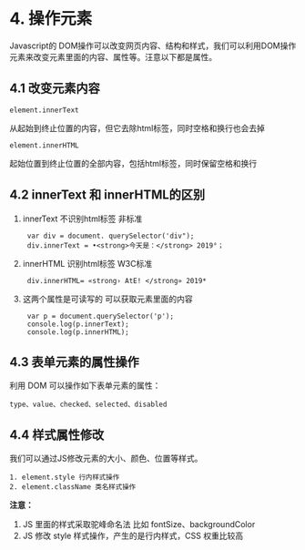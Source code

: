 # 4. 操作元素

Javascript的 DOM操作可以改变网页内容、结构和样式，我们可以利用DOM操作元素来改变元素里面的内容、属性等。汪意以下都是属性。

## 4.1 改变元素内容

    element.innerText

从起始到终止位置的内容，但它去除html标签，同时空格和换行也会去掉

    element.innerHTML

起始位置到终止位置的全部内容，包括html标签，同时保留空格和换行

## 4.2 innerText 和 innerHTML的区别

1. innerText 不识别html标签 非标准

        var div = document. querySelector('div");
        div.innerText = •<strong>今天是：</strong> 2019°；

2. innerHTML 识别html标签 W3C标准

        div.innerHTML= «strong› AtE! </strong» 2019*

3. 这两个属性是可读写的 可以获取元素里面的内容

        var p = document.querySelector('p');
        console.log(p.innerText);
        console.log(p.innerHTML);

## 4.3 表单元素的属性操作

利用 DOM 可以操作如下表单元素的属性：

    type、value、checked、selected、disabled

## 4.4 样式属性修改

我们可以通过JS修改元素的大小、颜色、位置等样式。

    1. element.style 行内样式操作
    2. element.className 类名样式操作

**注意：**

1. JS 里面的样式采取驼峰命名法 比如 fontSize、backgroundColor
2. JS 修改 style 样式操作，产生的是行内样式，CSS 权重比较高

